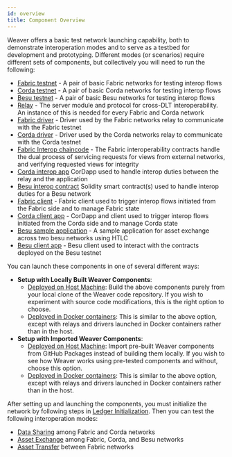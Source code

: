 ```yaml
---
id: overview
title: Component Overview
---
```


<!--
 Copyright IBM Corp. All Rights Reserved.

 SPDX-License-Identifier: CC-BY-4.0
 -->

Weaver offers a basic test network launching capability, both to demonstrate interoperation modes and to serve as a testbed for development and prototyping. Different modes (or scenarios) require different sets of components, but collectively you will need to run the following:

- [Fabric testnet](https://github.com/hyperledger/cacti/tree/main/weaver/tests/network-setups/fabric/dev) - A pair of basic Fabric networks for testing interop flows
- [Corda testnet](https://github.com/hyperledger/cacti/tree/main/weaver/tests/network-setups/corda) - A pair of basic Corda networks for testing interop flows
- [Besu testnet](https://github.com/hyperledger/cacti/tree/main/weaver/tests/network-setups/besu) - A pair of basic Besu networks for testing interop flows
- [Relay](https://github.com/hyperledger/cacti/tree/main/weaver/core/relay) - The server module and protocol for cross-DLT interoperability. An instance of this is needed for every Fabric and Corda network
- [Fabric driver](https://github.com/hyperledger/cacti/tree/main/weaver/core/drivers/fabric-driver) - Driver used by the Fabric networks relay to communicate with the Fabric testnet
- [Corda driver](https://github.com/hyperledger/cacti/tree/main/weaver/core/drivers/corda-driver) - Driver used by the Corda networks relay to communicate with the Corda testnet
- [Fabric Interop chaincode](https://github.com/hyperledger/cacti/tree/main/weaver/core/network/fabric-interop-cc) - The Fabric interoperability contracts handle the dual process of servicing requests for views from external networks, and verifying requested views for integrity
- [Corda interop app](https://github.com/hyperledger/cacti/tree/main/weaver/core/network/corda-interop-app) CorDapp used to handle interop duties between the relay and the application
- [Besu interop contract](https://github.com/hyperledger/cacti/tree/main/weaver/core/network/besu/contracts/interop) Solidity smart contract(s) used to handle interop duties for a Besu network
- [Fabric client](https://github.com/hyperledger/cacti/tree/main/weaver/samples/fabric/fabric-cli) - Fabric client used to trigger interop flows initiated from the Fabric side and to manage Fabric state
- [Corda client app](https://github.com/hyperledger/cacti/tree/main/weaver/samples/corda/corda-simple-application) - CorDapp and client used to trigger interop flows initiated from the Corda side and to manage Corda state
- [Besu sample application](https://github.com/hyperledger/cacti/tree/main/weaver/samples/besu/simpleasset) - A sample application for asset exchange across two besu networks using HTLC
- [Besu client app](https://github.com/hyperledger/cacti/tree/main/weaver/samples/besu/besu-cli) - Besu client used to interact with the contracts deployed on the Besu testnet

You can launch these components in one of several different ways:
* **Setup with Locally Built Weaver Components**:
    - [Deployed on Host Machine](./setup-local.md): Build the above components purely from your local clone of the Weaver code repository. If you wish to experiment with source code modifications, this is the right option to choose.
    - [Deployed in Docker containers](./setup-local-docker.md): This is similar to the above option, except with relays and drivers launched in Docker containers rather than in the host.
* **Setup with Imported Weaver Components**:
    - [Deployed on Host Machine](./setup-packages.md): Import pre-built Weaver components from GitHub Packages instead of building them locally. If you wish to see how Weaver works using pre-tested components and without, choose this option.
    - [Deployed in Docker containers](./setup-packages-docker.md): This is similar to the above option, except with relays and drivers launched in Docker containers rather than in the host.

After setting up and launching the components, you must initialize the network by following steps in [Ledger Initialization](./ledger-initialization.md).
Then you can test the following interoperation modes:
- [Data Sharing](../interop/data-sharing.md) among Fabric and Corda networks
- [Asset Exchange](../interop/asset-exchange/overview.md) among Fabric, Corda, and Besu networks
- [Asset Transfer](../interop/asset-transfer.md) between Fabric networks
